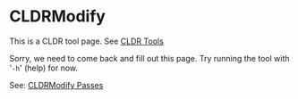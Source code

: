 # CLDRModify

This is a CLDR tool page. See [CLDR Tools](index.md)

Sorry, we need to come back and fill out this page. Try running the tool with
'`-h`' (help) for now.

See: [CLDRModify
Passes](../development/cldr-big-red-switch/cldrmodify-passes/index.md)
